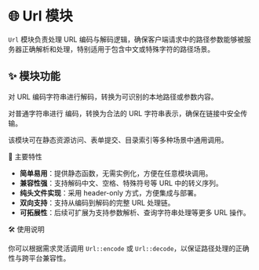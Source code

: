 # 🌐 Url 模块

`Url` 模块负责处理 URL 编码与解码逻辑，确保客户端请求中的路径参数能够被服务器正确解析和处理，特别适用于包含中文或特殊字符的路径场景。

## ✨ 模块功能

对 URL 编码字符串进行解码，转换为可识别的本地路径或参数内容。

对普通字符串进行 编码，转换为合法的 URL 字符串表示，确保在链接中安全传输。

该模块可在静态资源访问、表单提交、目录索引等多种场景中通用调用。

📌 主要特性

- **简单易用**：提供静态函数，无需实例化，方便在任意模块调用。
- **兼容性强**：支持解码中文、空格、特殊符号等 URL 中的转义序列。
- **纯头文件实现**：采用 header-only 方式，方便集成与部署。
- **双向支持**：支持从编码到解码的完整 URL 处理链。
- **可拓展性**：后续可扩展为支持参数解析、查询字符串处理等更多 URL 操作。

🛠️ 使用说明

你可以根据需求灵活调用 `Url::encode` 或 `Url::decode`，以保证路径处理的正确性与跨平台兼容性。
